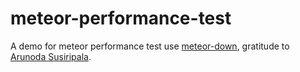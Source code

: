 # meteor-performance-test
A demo for meteor performance test use [meteor-down](https://github.com/meteorhacks/meteor-down), gratitude to [Arunoda Susiripala](https://github.com/arunoda).

